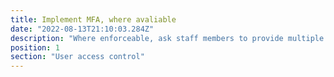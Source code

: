 ```yaml
---
title: Implement MFA, where avaliable
date: "2022-08-13T21:10:03.284Z"
description: "Where enforceable, ask staff members to provide multiple forms of authentication for applications. These can be in the form of SMS Tokens, hardware one-time-passwords (OTP), or email OTP. Regardless of the type of authentication, more can mean increased security for your system."
position: 1
section: "User access control"
---
```

